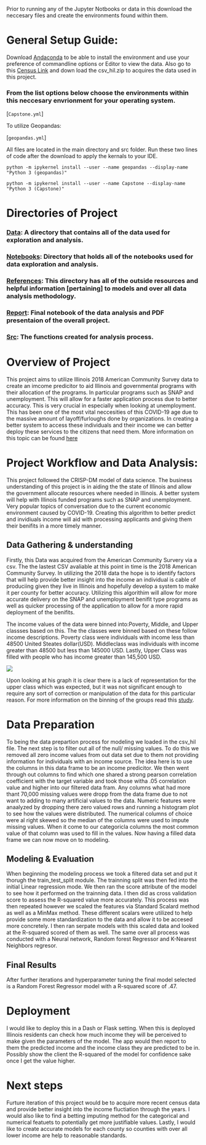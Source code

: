Prior to running any of the Jupyter Notbooks or data in this download the neccesary files and create the environments found within them.

# General Setup Guide:

Download [Andaconda](https://docs.anaconda.com/anaconda/install/) to be able to install the environment and use your preference of commandline options or Editor to view the data.
Also go to this [Census Link](https://www2.census.gov/programs-surveys/acs/data/pums/2018/5-Year/) and down load the csv_hil.zip to acquires the data used in this project.

### From the list options below choose the environments within this neccesary envrionment for your operating system.

[`Capstone.yml`]

To utilize Geopandas:

[`geopandas.yml`]

All files are located in the main directory and src folder.
Run these two lines of code after the download to apply the kernals to your IDE.

`python -m ipykernel install --user --name geopandas --display-name "Python 3 (geopandas)"` 

`python -m ipykernel install --user --name Capstone --display-name "Python 3 (Capstone)"`  

# Directories of Project

### [Data](https://github.com/jstephens1196/Johnhoy-Stephens-Flat-Iron-Capstone/tree/master/Data/csv_hil): A directory that contains all of the data used for exploration and analysis.

### [Notebooks](https://github.com/jstephens1196/Johnhoy-Stephens-Flat-Iron-Capstone/tree/master/Notebooks/Explortatory): Directory that holds all of the notebooks used for data exploration and analysis.

### [References](https://github.com/jstephens1196/Johnhoy-Stephens-Flat-Iron-Capstone/tree/master/References): This directory has all of the outside resources and helpful information [pertaining] to models and over all data analysis methodology.

### [Report](https://github.com/jstephens1196/Johnhoy-Stephens-Flat-Iron-Capstone/tree/master/Reports/Presentation): Final notebook of the data analysis and PDF presentaion of the overall project.

### [Src](https://github.com/jstephens1196/Johnhoy-Stephens-Flat-Iron-Capstone/tree/master/src): The functions created for analysis process.


 # Overview of Project
 This project aims to utilize Illinois 2018 American Community Survey data to create an imcome predicitor to aid Illinois and governmental programs with their allocation of the programs. In particular programs such as SNAP and unemployment. This will allow for a faster application process due to better accuracy. This is very crucial in especially when looking at unemployment. This has been one of the most vital neccesities of this COVID-19 age due to the massive amount of layoff/furloughs done by organizations. In creating a better system to access these individuals and their income we can better deploy these services to the citizens that need them. More information on this topic can be found [here](https://www.nytimes.com/2020/04/16/upshot/coronavirus-prediction-rise-poverty.html)

 
# Project Workflow and Data Analysis:
This project followed the CRISP-DM model of data science. The business understanding of this project is in aiding the the state of Illinois and allow the  government allocate resources where needed in Illinois. A better system will help with Illinois funded programs such as SNAP and unemployment. Very popular topics of conversation due to the current economic environment caused by COVID-19. Creating this algorithm to better predict and invidiuals income will aid with processing applicants and giving them their benifits in a more timely manner.

## Data Gathering & understanding 
Firstly, this Data was acquired from the American Community Survery via a csv. The the lastest CSV avaliable at this point in time is the 2018 American Community Survey. In utilizing the 2018 data the hope is to identify factors that will help provide better insight into the income an individual is cable of produciing given they live in Illinois and hopefully develop a system to make it per county for better accuracy. Utilizing this algorithim will allow for more accurate delivery on the SNAP and unemployment benifit type programs as well as quicker processing of the application to allow for a more rapid deployment of the benifits.

The income values of the data were binned into:Poverty, Middle, and Upper classses based on this. The the classes were binned based on these follow income descriptions. Poverty class were individuals with  income less than 48500 United Steates dollar(USD). Middleclass was individuals with income greater than 48500 but less than 145000 USD. Lastly, Upper Class was filled with people who has income greater than 145,500 USD. 

![](./Income_plot.png)

Upon looking at his graph it is clear there is a lack of representation for the upper class which was expected, but it was not significant enough to require any sort of correction or manipulation of the data for this particular reason. For more information on the binning of the groups read this [study](https://www.investopedia.com/financial-edge/0912/which-income-class-are-you.aspx#:~:text=The%202018%20piece%20from%20Pew,a%20three%2Dperson%20household). 
 

# Data Preparation
To being the data prepartion process for modeling we loaded in the csv_hil file. The next step is to filter out all of the null/ missing values. To do this we removed all zero income values from out data set due to them not providing information for individuals with an income source. The idea here is to use the columns in this data frame to be an income predicitor. We then went through out columns to find which one shared a strong pearson correlation coefficient with the target variable and took those witha .05 correlation value and higher into our filtered data fram. Any columns what had more thant 70,000 missing values were dropp from the data frame due to not want to adding to many artificial values to the data. Numeric features were anaalyzed by dropping there zero valued rows and running a histogram plot to see how the values were distributed. The numerical columns of choice were al right skewed so the median of the columns were used to impute missing values. When it come to our categoricla columns the most common value of that column was used to fill in the values. Now having a filled data frame we can now move on to modeling.



## Modeling & Evaluation
When beginning the modeling process we took a filtered data set and put it thorugh the train_test_split module. The trainning split was then fed into the initial Linear regression mode. We then ran the score attribute of the model to see how it performed on the trainning data. I then did as cross validation score to assess the R-squared value more accurately. This process was then repeated however we scaled the features via Standard Scalard method as well as a MinMax method. These different scalars were utilized to help provide some more standardization to the data and allow it to be accesed more concretely. I then ran serpate models with this scaled data and looked at the R-squared scored of them as well. The same over all process was conducted with a Neural network, Random forest Regressor and K-Nearest Neighbors regresor.

## Final Results
After further iterations and hyperparameter tuning the final model selected is a Random Forest Regressor model with a R-squared score of .47.

# Deployment
I would like to deploy this in a Dash or Flask setting. When this is deployed Illinois residents can check how much income they will be perceived to make given the parameters of the model. The app would then report to them the predicted income and the income class they are predicted to be in. Possibly show the client the R-squared of the model for confidence sake once I get the value higher.

# Next steps
Furture iteration of this project would be to acquire more recent census data and provide better insight into the income fluctiation through the years. I would also like to find a betting imputing method for the categorical and numerical featuets to potentially get more justifiable values. Lastly, I would like to create accurate models for each county so counties with over all lower income are help to reasonable standards.